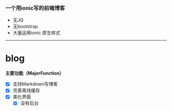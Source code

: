 ### 一个用ionic写的前端博客
- 无JQ
- 无bootstrap
- 大量运用ionic 原生样式
                
----
                    
# blog

**主要功能（MajorFunction）**

- [x] 支持Markdown写博客
- [x] 完善离线缓存
- [x] 美化界面
    - [x] 没有后台
